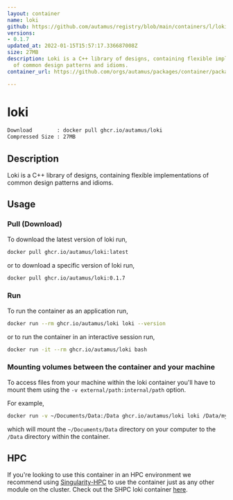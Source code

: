 ```yaml
---
layout: container
name: loki
github: https://github.com/autamus/registry/blob/main/containers/l/loki/spack.yaml
versions:
- 0.1.7
updated_at: 2022-01-15T15:57:17.336687008Z
size: 27MB
description: Loki is a C++ library of designs, containing flexible implementations
  of common design patterns and idioms.
container_url: https://github.com/orgs/autamus/packages/container/package/loki

---
```

# loki
```bash 
Download        : docker pull ghcr.io/autamus/loki
Compressed Size : 27MB
```

## Description
Loki is a C++ library of designs, containing flexible implementations of common design patterns and idioms.

## Usage
### Pull (Download)
To download the latest version of loki run,

```bash
docker pull ghcr.io/autamus/loki:latest
```

or to download a specific version of loki run,

```bash
docker pull ghcr.io/autamus/loki:0.1.7
```
### Run
To run the container as an application run,
```bash
docker run --rm ghcr.io/autamus/loki loki --version
```

or to run the container in an interactive session run,
```bash
docker run -it --rm ghcr.io/autamus/loki bash
```

### Mounting volumes between the container and your machine
To access files from your machine within the loki container you'll have to mount them using the `-v external/path:internal/path` option.

For example,
```bash
docker run -v ~/Documents/Data:/Data ghcr.io/autamus/loki loki /Data/myData.csv
```
which will mount the `~/Documents/Data` directory on your computer to the `/Data` directory within the container.

## HPC
If you're looking to use this container in an HPC environment we recommend using [Singularity-HPC](https://singularity-hpc.readthedocs.io) to use the container just as any other module on the cluster. Check out the SHPC loki container [here](https://singularityhub.github.io/singularity-hpc/r/ghcr.io-autamus-loki/).